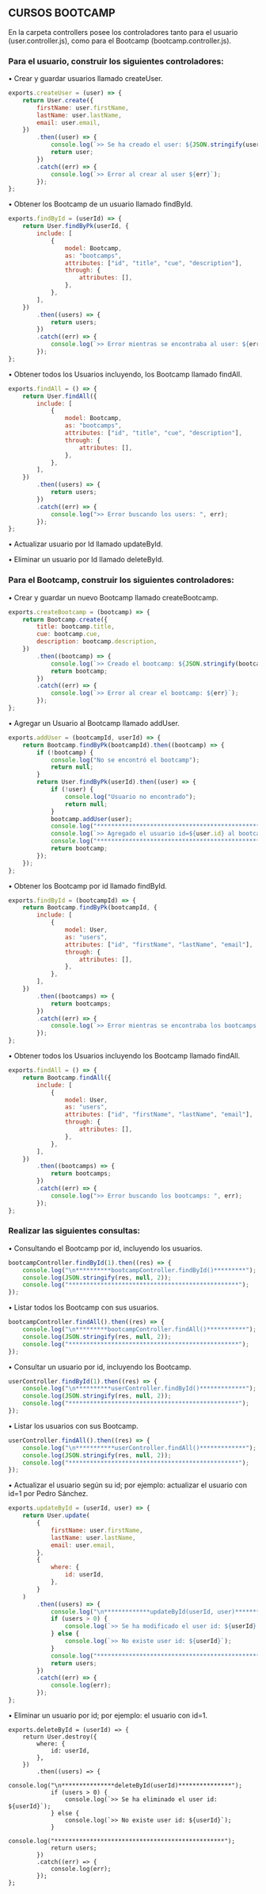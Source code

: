 ## CURSOS BOOTCAMP

En la carpeta controllers posee los controladores tanto para el usuario (user.controller.js),
como para el Bootcamp (bootcamp.controller.js).

### Para el usuario, construir los siguientes controladores:

• Crear y guardar usuarios llamado createUser.

```js
exports.createUser = (user) => {
	return User.create({
		firstName: user.firstName,
		lastName: user.lastName,
		email: user.email,
	})
		.then((user) => {
			console.log(`>> Se ha creado el user: ${JSON.stringify(user, null, 4)}`);
			return user;
		})
		.catch((err) => {
			console.log(`>> Error al crear al user ${err}`);
		});
};
```

• Obtener los Bootcamp de un usuario llamado findById.

```js
exports.findById = (userId) => {
	return User.findByPk(userId, {
		include: [
			{
				model: Bootcamp,
				as: "bootcamps",
				attributes: ["id", "title", "cue", "description"],
				through: {
					attributes: [],
				},
			},
		],
	})
		.then((users) => {
			return users;
		})
		.catch((err) => {
			console.log(`>> Error mientras se encontraba al user: ${err}`);
		});
};
```

• Obtener todos los Usuarios incluyendo, los Bootcamp llamado findAll.

```js
exports.findAll = () => {
	return User.findAll({
		include: [
			{
				model: Bootcamp,
				as: "bootcamps",
				attributes: ["id", "title", "cue", "description"],
				through: {
					attributes: [],
				},
			},
		],
	})
		.then((users) => {
			return users;
		})
		.catch((err) => {
			console.log(">> Error buscando los users: ", err);
		});
};
```

• Actualizar usuario por Id llamado updateById.

• Eliminar un usuario por Id llamado deleteById.

### Para el Bootcamp, construir los siguientes controladores:

• Crear y guardar un nuevo Bootcamp llamado createBootcamp.

```js
exports.createBootcamp = (bootcamp) => {
	return Bootcamp.create({
		title: bootcamp.title,
		cue: bootcamp.cue,
		description: bootcamp.description,
	})
		.then((bootcamp) => {
			console.log(`>> Creado el bootcamp: ${JSON.stringify(bootcamp, null, 4)}`);
			return bootcamp;
		})
		.catch((err) => {
			console.log(`>> Error al crear el bootcamp: ${err}`);
		});
};
```

• Agregar un Usuario al Bootcamp llamado addUser.

```js
exports.addUser = (bootcampId, userId) => {
	return Bootcamp.findByPk(bootcampId).then((bootcamp) => {
		if (!bootcamp) {
			console.log("No se encontró el bootcamp");
			return null;
		}
		return User.findByPk(userId).then((user) => {
			if (!user) {
				console.log("Usuario no encontrado");
				return null;
			}
			bootcamp.addUser(user);
			console.log("************************************************");
			console.log(`>> Agregado el usuario id=${user.id} al bootcamp con id=${bootcamp.id}`);
			console.log("************************************************");
			return bootcamp;
		});
	});
};
```

• Obtener los Bootcamp por id llamado findById.

```js
exports.findById = (bootcampId) => {
	return Bootcamp.findByPk(bootcampId, {
		include: [
			{
				model: User,
				as: "users",
				attributes: ["id", "firstName", "lastName", "email"],
				through: {
					attributes: [],
				},
			},
		],
	})
		.then((bootcamps) => {
			return bootcamps;
		})
		.catch((err) => {
			console.log(`>> Error mientras se encontraba los bootcamps: ${err}`);
		});
};
```

• Obtener todos los Usuarios incluyendo los Bootcamp llamado findAll.

```js
exports.findAll = () => {
	return Bootcamp.findAll({
		include: [
			{
				model: User,
				as: "users",
				attributes: ["id", "firstName", "lastName", "email"],
				through: {
					attributes: [],
				},
			},
		],
	})
		.then((bootcamps) => {
			return bootcamps;
		})
		.catch((err) => {
			console.log(">> Error buscando los bootcamps: ", err);
		});
};
```

### Realizar las siguientes consultas:

• Consultando el Bootcamp por id, incluyendo los usuarios.

```js
bootcampController.findById(1).then((res) => {
	console.log("\n**********bootcampController.findById()*********");
	console.log(JSON.stringify(res, null, 2));
	console.log("************************************************");
});
```

• Listar todos los Bootcamp con sus usuarios.

```js
bootcampController.findAll().then((res) => {
	console.log("\n*********bootcampController.findAll()***********");
	console.log(JSON.stringify(res, null, 2));
	console.log("************************************************");
});
```

• Consultar un usuario por id, incluyendo los Bootcamp.

```js
userController.findById(1).then((res) => {
	console.log("\n**********userController.findById()*************");
	console.log(JSON.stringify(res, null, 2));
	console.log("************************************************");
});
```

• Listar los usuarios con sus Bootcamp.

```js
userController.findAll().then((res) => {
	console.log("\n***********userController.findAll()*************");
	console.log(JSON.stringify(res, null, 2));
	console.log("************************************************");
});
```

• Actualizar el usuario según su id; por ejemplo: actualizar el usuario con id=1 por Pedro
Sánchez.

```js
exports.updateById = (userId, user) => {
	return User.update(
		{
			firstName: user.firstName,
			lastName: user.lastName,
			email: user.email,
		},
		{
			where: {
				id: userId,
			},
		}
	)
		.then((users) => {
			console.log("\n*************updateById(userId, user)***********");
			if (users > 0) {
				console.log(`>> Se ha modificado el user id: ${userId} con ${JSON.stringify(user)}`);
			} else {
				console.log(`>> No existe user id: ${userId}`);
			}
			console.log("************************************************");
			return users;
		})
		.catch((err) => {
			console.log(err);
		});
};
```

• Eliminar un usuario por id; por ejemplo: el usuario con id=1.

```JS
exports.deleteById = (userId) => {
	return User.destroy({
		where: {
			id: userId,
		},
	})
		.then((users) => {
			console.log("\n***************deleteById(userId)***************");
			if (users > 0) {
				console.log(`>> Se ha eliminado el user id: ${userId}`);
			} else {
				console.log(`>> No existe user id: ${userId}`);
			}
			console.log("************************************************");
			return users;
		})
		.catch((err) => {
			console.log(err);
		});
};
```